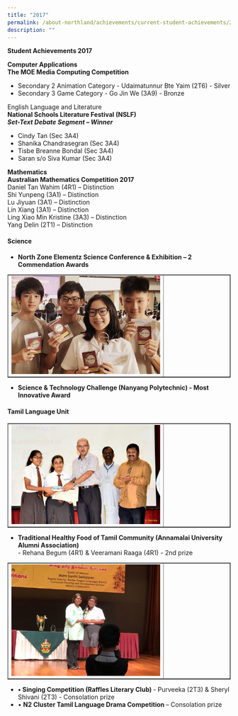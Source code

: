 ```yaml
---
title: "2017"
permalink: /about-northland/achievements/current-student-achievements/2017/
description: ""
---
```

<p><strong>Student Achievements 2017</strong></p>
<p><strong>Computer Applications<br /></strong><strong>The MOE Media Computing Competition</strong></p>
<ul>
<li>Secondary 2 Animation Category - Udaimatunnur Bte Yaim (2T6) - Silver</li>
<li>Secondary 3 Game Category - Go Jin We (3A9) - Bronze</li>
</ul>
<p>English Language and Literature<br /><strong>National Schools Literature Festival (NSLF)<br /></strong><em><strong>Set-Text Debate Segment &ndash; Winner</strong></em></p>
<ul>
<li>Cindy Tan (Sec 3A4)</li>
<li>Shanika Chandrasegran (Sec 3A4)</li>
<li>Tisbe Breanne Bondal (Sec 3A4)</li>
<li>Saran s/o Siva Kumar (Sec 3A4)</li>
</ul>
<p><strong>Mathematics<br /></strong><strong>Australian Mathematics Competition 2017<br /></strong>Daniel Tan Wahim (4R1) &ndash; Distinction <br />Shi Yunpeng (3A1) &ndash; Distinction<br />Lu Jiyuan (3A1) &ndash; Distinction<br />Lin Xiang (3A1) &ndash; Distinction<br />Ling Xiao Min Kristine (3A3) &ndash; Distinction<br />Yang Delin (2T1) &ndash; Distinction</p>
<h4><strong>Science</strong></h4>
<ul>
<li><strong>North Zone Elementz Science Conference &amp; Exhibition &ndash; 2 Commendation Awards</strong></li>
</ul>
<table style="border-collapse: collapse; width: 100%;" border="1">
<tbody>
<tr>
<td style="width: 70%;"><img src="/images/2017a.jpg"></td>
<td style="width: 30%;">&nbsp;</td>
</tr>
</tbody>
</table>
<div>
<ul>
<li><strong>Science &amp; Technology Challenge (Nanyang Polytechnic) - Most Innovative Award</strong></li>
</ul>
</div>
<h4><strong>Tamil Language Unit</strong></h4>
<table style="border-collapse: collapse; width: 100%;" border="1">
<tbody>
<tr>
<td style="width: 70%;"><img src="/images/2017b.jpg"></td>
<td style="width: 30%;">&nbsp;</td>
</tr>
</tbody>
</table>
<ul>
<li><strong>Traditional Healthy Food of Tamil Community (Annamalai University Alumni Association)<br /></strong>- Rehana Begum (4R1) &amp; Veeramani Raaga (4R1) - 2nd prize</li>
</ul>
<table style="border-collapse: collapse; width: 100%;" border="1">
<tbody>
<tr>
<td style="width: 70%;"><img src="/images/2017c.jpg"></td>
<td style="width: 30%;">&nbsp;</td>
</tr>
</tbody>
</table>
<ul>
<li><strong>&bull; Singing Competition (Raffles Literary Club)&nbsp;</strong>- Purveeka (2T3) &amp; Sheryl Shivani (2T3) - Consolation prize</li>
<li>&bull; <strong>N2 Cluster Tamil Language Drama Competition&nbsp;</strong>&ndash; Consolation prize</li>
</ul>